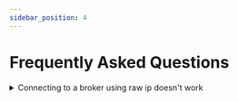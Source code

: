 ```yaml
---
sidebar_position: 4
---
```


# Frequently Asked Questions

<details>
<summary>Connecting to a broker using raw ip doesn't work</summary>

You cannot create a TLS connection to a bare IP address with a self-signed
certificate. This is a [limitation of rustls](https://github.com/ctz/rustls/issues/184).
One workaround, which only works on certain systems, is to add an
entry to wherever your DNS resolver looks (e.g. `/etc/hosts`) for the bare IP
address and use that name in your code.
</details>
